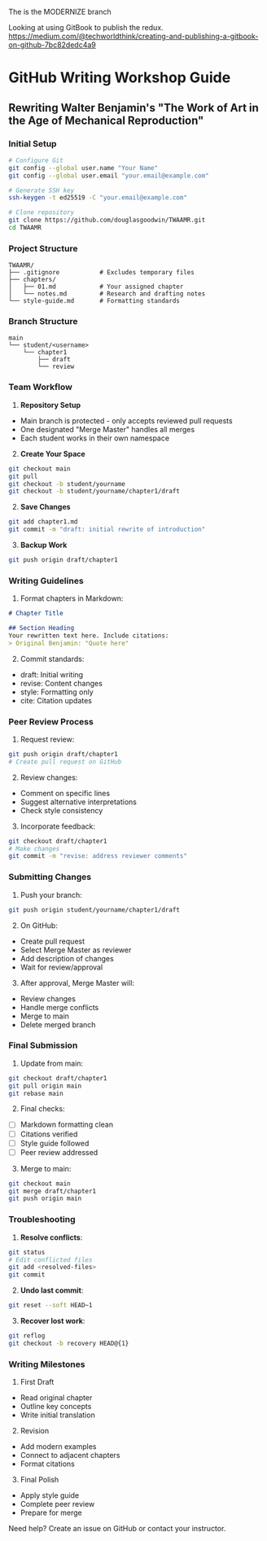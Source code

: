 The is the MODERNIZE branch

Looking at using GitBook to publish the redux.
https://medium.com/@techworldthink/creating-and-publishing-a-gitbook-on-github-7bc82dedc4a9

# GitHub Writing Workshop Guide
## Rewriting Walter Benjamin's "The Work of Art in the Age of Mechanical Reproduction"

### Initial Setup

```bash
# Configure Git
git config --global user.name "Your Name"
git config --global user.email "your.email@example.com"

# Generate SSH key
ssh-keygen -t ed25519 -C "your.email@example.com"

# Clone repository
git clone https://github.com/douglasgoodwin/TWAAMR.git
cd TWAAMR
```

### Project Structure

```
TWAAMR/
├── .gitignore           # Excludes temporary files
├── chapters/           
│   ├── 01.md            # Your assigned chapter
│   └── notes.md         # Research and drafting notes
└── style-guide.md       # Formatting standards
```

### Branch Structure

```
main
└── student/<username>
    └── chapter1
        ├── draft
        └── review
```

### Team Workflow

1. **Repository Setup**
- Main branch is protected - only accepts reviewed pull requests
- One designated "Merge Master" handles all merges
- Each student works in their own namespace

2. **Create Your Space**
```bash
git checkout main
git pull
git checkout -b student/yourname
git checkout -b student/yourname/chapter1/draft
```

2. **Save Changes**
```bash
git add chapter1.md
git commit -m "draft: initial rewrite of introduction"
```

3. **Backup Work**
```bash
git push origin draft/chapter1
```

### Writing Guidelines

1. Format chapters in Markdown:
```markdown
# Chapter Title

## Section Heading
Your rewritten text here. Include citations:
> Original Benjamin: "Quote here"
```

2. Commit standards:
- draft: Initial writing
- revise: Content changes
- style: Formatting only
- cite: Citation updates

### Peer Review Process

1. Request review:
```bash
git push origin draft/chapter1
# Create pull request on GitHub
```

2. Review changes:
- Comment on specific lines
- Suggest alternative interpretations
- Check style consistency

3. Incorporate feedback:
```bash
git checkout draft/chapter1
# Make changes
git commit -m "revise: address reviewer comments"
```

### Submitting Changes

1. Push your branch:
```bash
git push origin student/yourname/chapter1/draft
```

2. On GitHub:
- Create pull request
- Select Merge Master as reviewer
- Add description of changes
- Wait for review/approval

3. After approval, Merge Master will:
- Review changes
- Handle merge conflicts
- Merge to main
- Delete merged branch

### Final Submission

1. Update from main:
```bash
git checkout draft/chapter1
git pull origin main
git rebase main
```

2. Final checks:
- [ ] Markdown formatting clean
- [ ] Citations verified
- [ ] Style guide followed
- [ ] Peer review addressed

3. Merge to main:
```bash
git checkout main
git merge draft/chapter1
git push origin main
```

### Troubleshooting

1. **Resolve conflicts**:
```bash
git status
# Edit conflicted files
git add <resolved-files>
git commit
```

2. **Undo last commit**:
```bash
git reset --soft HEAD~1
```

3. **Recover lost work**:
```bash
git reflog
git checkout -b recovery HEAD@{1}
```

### Writing Milestones

1. First Draft
- Read original chapter
- Outline key concepts
- Write initial translation

2. Revision
- Add modern examples
- Connect to adjacent chapters
- Format citations

3. Final Polish
- Apply style guide
- Complete peer review
- Prepare for merge

Need help? Create an issue on GitHub or contact your instructor.